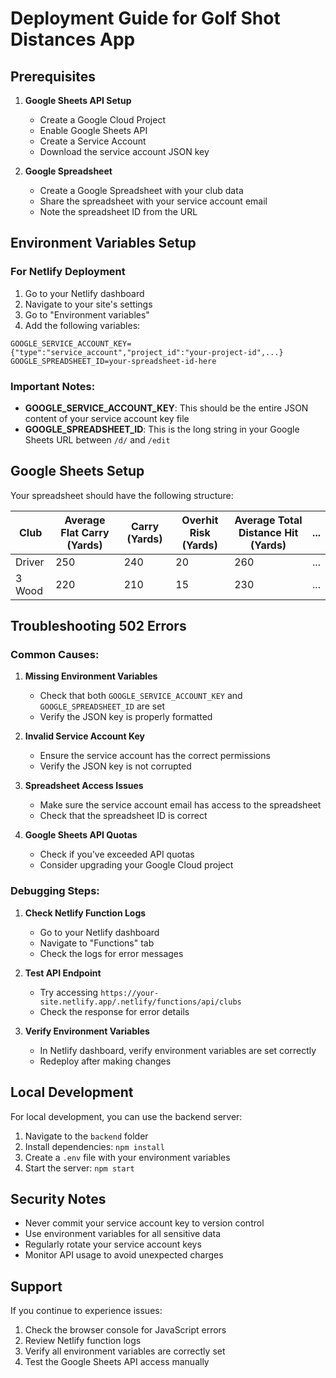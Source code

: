 # Deployment Guide for Golf Shot Distances App

## Prerequisites

1. **Google Sheets API Setup**
   - Create a Google Cloud Project
   - Enable Google Sheets API
   - Create a Service Account
   - Download the service account JSON key

2. **Google Spreadsheet**
   - Create a Google Spreadsheet with your club data
   - Share the spreadsheet with your service account email
   - Note the spreadsheet ID from the URL

## Environment Variables Setup

### For Netlify Deployment

1. Go to your Netlify dashboard
2. Navigate to your site's settings
3. Go to "Environment variables"
4. Add the following variables:

```
GOOGLE_SERVICE_ACCOUNT_KEY={"type":"service_account","project_id":"your-project-id",...}
GOOGLE_SPREADSHEET_ID=your-spreadsheet-id-here
```

### Important Notes:

- **GOOGLE_SERVICE_ACCOUNT_KEY**: This should be the entire JSON content of your service account key file
- **GOOGLE_SPREADSHEET_ID**: This is the long string in your Google Sheets URL between `/d/` and `/edit`

## Google Sheets Setup

Your spreadsheet should have the following structure:

| Club | Average Flat Carry (Yards) | Carry (Yards) | Overhit Risk (Yards) | Average Total Distance Hit (Yards) | ... |
|------|---------------------------|---------------|---------------------|-----------------------------------|-----|
| Driver | 250 | 240 | 20 | 260 | ... |
| 3 Wood | 220 | 210 | 15 | 230 | ... |

## Troubleshooting 502 Errors

### Common Causes:

1. **Missing Environment Variables**
   - Check that both `GOOGLE_SERVICE_ACCOUNT_KEY` and `GOOGLE_SPREADSHEET_ID` are set
   - Verify the JSON key is properly formatted

2. **Invalid Service Account Key**
   - Ensure the service account has the correct permissions
   - Verify the JSON key is not corrupted

3. **Spreadsheet Access Issues**
   - Make sure the service account email has access to the spreadsheet
   - Check that the spreadsheet ID is correct

4. **Google Sheets API Quotas**
   - Check if you've exceeded API quotas
   - Consider upgrading your Google Cloud project

### Debugging Steps:

1. **Check Netlify Function Logs**
   - Go to your Netlify dashboard
   - Navigate to "Functions" tab
   - Check the logs for error messages

2. **Test API Endpoint**
   - Try accessing `https://your-site.netlify.app/.netlify/functions/api/clubs`
   - Check the response for error details

3. **Verify Environment Variables**
   - In Netlify dashboard, verify environment variables are set correctly
   - Redeploy after making changes

## Local Development

For local development, you can use the backend server:

1. Navigate to the `backend` folder
2. Install dependencies: `npm install`
3. Create a `.env` file with your environment variables
4. Start the server: `npm start`

## Security Notes

- Never commit your service account key to version control
- Use environment variables for all sensitive data
- Regularly rotate your service account keys
- Monitor API usage to avoid unexpected charges

## Support

If you continue to experience issues:

1. Check the browser console for JavaScript errors
2. Review Netlify function logs
3. Verify all environment variables are correctly set
4. Test the Google Sheets API access manually 